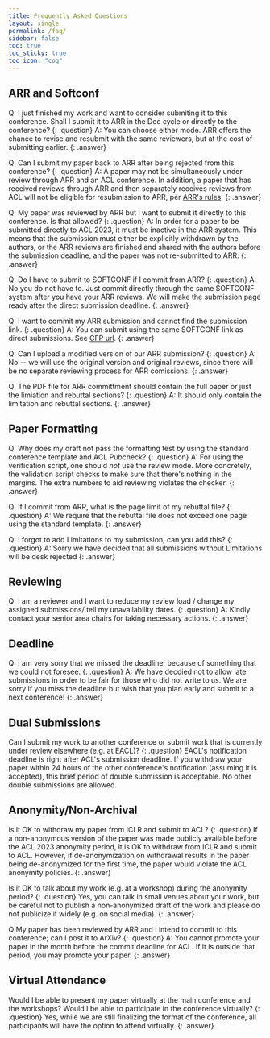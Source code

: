 ```yaml
---
title: Frequently Asked Questions
layout: single
permalink: /faq/
sidebar: false
toc: true
toc_sticky: true
toc_icon: "cog"
---
```


## ARR and Softconf

Q: I just finished my work and want to consider submiting it to this conference. Shall I submit it to ARR in the Dec cycle or directly to the conference?
{: .question}
A: You can choose either mode. ARR offers the chance to revise and resubmit with the same reviewers, but at the cost of submitting earlier.
{: .answer}

Q: Can I submit my paper back to ARR after being rejected from this conference?
{: .question}
A: A paper may not be simultaneously under review through ARR and
an ACL conference. In addition, a paper that has received reviews through ARR and then separately receives reviews from ACL will not be eligible for resubmission to ARR, per [ARR's rules](https://aclrollingreview.org/organizers).
{: .answer}

Q: My paper was reviewed by ARR but I want to submit it directly to
this conference.  Is that allowed?
{: .question}
A: In order for a paper to be submitted directly to ACL 2023, it
must be inactive in the ARR system. This means that the submission
must either be explicitly withdrawn by the authors, or the ARR reviews
are finished and shared with the authors before the submission deadline, and the paper
was not re-submitted to ARR.
{: .answer}

Q: Do I have to submit to SOFTCONF if I commit from ARR?
{: .question}
A: No you do not have to. Just commit directly through the same SOFTCONF system after you have your ARR reviews. We will make the submission page ready after the direct submission deadline.
{: .answer}

Q: I want to commit my ARR submission and cannot find the submission link.
{: .question}
A: You can submit using the same SOFTCONF link as direct submissions. See [CFP url](https://softconf.com/acl2023/papers/).
{: .answer}

Q: Can I upload a modified version of our ARR submission?
{: .question}
A: No -- we will use the original version and original reviews, since there will be no separate reviewing process for ARR comissions.
{: .answer}

Q: The PDF file for ARR committment should contain the full paper or just the limiation and rebuttal sections?
{: .question}
A: It should only contain the limitation and rebuttal sections.
{: .answer}


## Paper Formatting

Q: Why does my draft not pass the formatting test by using the standard conference template and ACL Pubcheck?
{: .question}
A: For using the verification script, one should *not* use the review
mode.  More concretely, the validation script checks to make sure that
there's nothing in the margins.  The extra numbers to aid reviewing
violates the checker.
{: .answer}

Q: If I commit from ARR, what is the page limit of my rebuttal file?
{: .question}
A: We require that the rebuttal file does not exceed one page using the standard template.
{: .answer}

Q: I forgot to add Limitations to my submission, can you add this?
{: .question}
A: Sorry we have decided that all submissions without Limitations will be desk rejected
{: .answer}

## Reviewing

Q: I am a reviewer and I want to reduce my review load / change my assigned submissions/ tell my unavailability dates.
{: .question}
A: Kindly contact your senior area chairs for taking necessary actions.
{: .answer}

## Deadline

Q: I am very sorry that we missed the deadline, because of something that we could not foresee. 
{: .question}
A: We have decdied not to allow late submissions in order to be fair for those who did not write to us. We are sorry if you miss the deadline but wish that you plan early and submit to a next conference!
{: .answer}


## Dual Submissions

Can I submit my work to another conference or submit work that is currently under review elsewhere (e.g. at EACL)?
{: .question}
EACL's notification deadline is right after ACL's submission
deadline.  If you withdraw your paper within 24 hours of the other
conference's notification (assuming it is accepted), this brief period
of double submission is acceptable.  No other double submissions are allowed.

## Anonymity/Non-Archival

Is it OK to withdraw my paper from ICLR and submit to ACL?
{: .question}
If a non-anonymous version of the paper was made publicly available
before the ACL 2023 anonymity period, it is OK to withdraw from ICLR and submit to ACL. However, if de-anonymization on withdrawal results in the paper being de-anonymized for the first time,  the paper would violate the ACL anonymity policies.
{: .answer}

Is it OK to talk about my work (e.g. at a workshop) during the anonymity period?
{: .question}
Yes, you can talk in small venues about your work, but be careful not to publish a non-anonymized draft of the work and please do not publicize it widely (e.g. on social media).
{: .answer}


Q:My paper has been reviewed by ARR and I intend to commit to this conference; can
I post it to ArXiv?
{: .question}
A: You cannot promote your paper in the month before the commit deadline for ACL.  If it is outside that period, you may promote your paper.
{: .answer}


## Virtual Attendance

Would I be able to present my paper virtually at the main conference and the workshops? Would I be able to participate in the conference virtually?
{: .question}
Yes, while we are still finalizing the format of the conference, all participants will have the option to attend virtually.
{: .answer}


<!-- _This FAQ is coming soon and will be frequently updated. Please check back often!_ -->

<!--<style>
p.question { margin: 1.3em 0 0.5em; font-weight: bold; }
p.answer { margin: 0 0 1.8em; border-left: 4px solid #ccc; padding-left: .8em; }
</style>

## Dual Submissions

Can I submit my work to another conference or submit work that is currently under review elsewhere (e.g. at EACL)?
{: .question}
NAACL-HLT 2021 will not consider any paper that is under review in a journal or another conference at the time of submission. This policy covers all refereed and archival conferences and workshops (including ACL workshops). For example, a paper under review at an EACL workshop cannot be dual-submitted to NAACL-HLT 2021. In addition, we will not consider any paper that overlaps significantly (>25%) in content or results with papers that will be (or have been) published elsewhere. Papers may not be submitted elsewhere during the NAACL-HLT 2021 review period. Authors submitting more than one paper to NAACL-HLT 2021 must ensure that the submissions do not overlap significantly (>25%) with each other in content or results.
{: .answer}

Can I submit papers that have appeared in non-archival workshops?
{: .question}
Yes, you can submit as long as the paper has not previously appeared in print.
{: .answer}

## Anonymity/Non-Archival

Is it OK to withdraw my paper from ICLR 2021 and submit to NAACL?
{: .question}
If a non-anonymous version of the paper was made publicly available before the NAACL 2021 anonymity period (on or before Oct 23), it is OK to withdraw from ICLR and submit to NAACL. However, if de-anonymization on withdrawal results in the paper being de-anonymized for the first time,  the paper would violate the NAACL 2021 anonymity policies.
{: .answer}

Is it OK to talk about my work (e.g. at a workshop) during the anonymity period?
{: .question}
Yes, you can talk in small venues about your work, but be careful not to publish a non-anonymized draft of the work and please do not publicize it widely (e.g. on social media).
{: .answer}

## Tracks

If I want to submit a paper related to the peer review process or some other "meta" topic, what is the correct track? For ACL 2020 there was the "theme track", but we need a consistent space for reflections, not limited to conference themes.
{: .question}
We've added a special theme track titled New Challenges in NLP: Tasks, Methods, Positions. If your paper fits this theme, please consider submitting there.
{: .answer}

## Reviewing

Is there a requirement that authors should also review for the conference?
{: .question}
Although it is much appreciated, it is not a requirement for authors to serve as reviewers for NAACL 2021. Regardless of that, you should still fill out your Softconf profile (with semantic scholar info) in order to allow us to properly handle conflicts of interest (COIs).
{: .answer}

How to handle papers for which you have seen the de-anonymized preprint and thus know who the authors are?
{: .question}
Try to be as unbiased as you can, but please continue with the review. This is allowed within the anonymity rules, as long as the paper was posted online one month in advance of the deadline. 
{: .answer}

## Template/Formatting

It says "authors will get extra space after the 8th page (4th page for short papers) for an ethics/broader impact statement." Does this mean that it's not counted in the total page limit?
{: .question}
No, the ethics/broader impact statement is not counted in the total page limit. Softconf initially had a bug that prevented lengthier submissions, but this has been fixed. Note that, due to this change, softconf no longer has automated checks for paper length, so be careful that the main content doesn’t go beyond the allowed pages count! 
{: .answer}

Which LaTeX template should be used?
{: .question}
[The style files are available here](https://2021.naacl.org/calls/style-and-formatting/).
{: .answer}

## Ethics Committee

See also: [Ethics FAQ](/ethics/faq/)

Could you provide more information on how the committee members would be chosen so that the committee will reflect diversity of ethical viewpoints (both geographical and cultural)?
{: .question}
We are recruiting people we know have engaged with these issues in their work and asking for recommendations for areas of the world not yet well represented on the committee. If you have suggestions, please email [Emily Bender](http://faculty.washington.edu/ebender/contacting-me.html).
{: .answer}

## Virtual Attendance

Would I be able to present my paper virtually at the main conference and the workshops? Would I be able to participate in the conference virtually?
{: .question}
Yes, while we are still finalizing the format of the conference, all participants will have the option to attend virtually.
{: .answer}!-->
